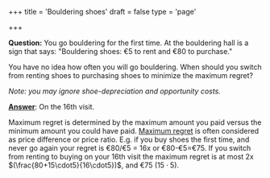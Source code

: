 +++
title = 'Bouldering shoes'
draft = false
type = 'page'

+++

**Question:** You go bouldering for the first time. At the bouldering hall is a sign that says: "Bouldering shoes: €5 to rent and €80 to purchase."

You have no idea how often you will go bouldering. When should you switch from renting shoes to purchasing shoes to minimize the maximum regret?

*Note: you may ignore shoe-depreciation and opportunity costs.*

[**Answer**](/puzzles/bouldering_shoes/): On the 16th visit.

Maximum regret is determined by the maximum amount you paid versus the minimum amount you could have paid. [Maximum regret](https://en.wikipedia.org/wiki/Regret_(decision_theory)) is often considered as price difference or price ratio. E.g. if you buy shoes the first time, and never go again your regret is €80/€5 = 16x or €80-€5=€75. If you switch from renting to buying on your 16th visit the maximum regret is at most 2x $(\frac{80+15\cdot5}{16\cdot5})$, and €75 $(15\cdot5)$. 

